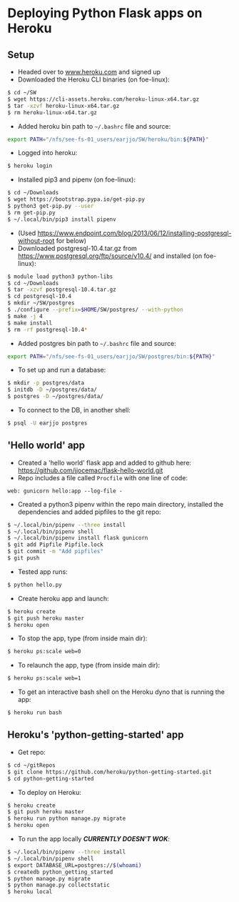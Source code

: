 # Deploying Python Flask apps on Heroku

## Setup

- Headed over to www.heroku.com and signed up
- Downloaded the Heroku CLI binaries (on foe-linux):
```sh
$ cd ~/SW
$ wget https://cli-assets.heroku.com/heroku-linux-x64.tar.gz
$ tar -xzvf heroku-linux-x64.tar.gz
$ rm heroku-linux-x64.tar.gz
```
- Added heroku bin path to `~/.bashrc` file and source:
```sh
export PATH="/nfs/see-fs-01_users/earjjo/SW/heroku/bin:${PATH}"
```
- Logged into heroku:
```sh
$ heroku login
```

- Installed pip3 and pipenv (on foe-linux):
```sh
$ cd ~/Downloads
$ wget https://bootstrap.pypa.io/get-pip.py
$ python3 get-pip.py --user
$ rm get-pip.py
$ ~/.local/bin/pip3 install pipenv
```

- (Used https://www.endpoint.com/blog/2013/06/12/installing-postgresql-without-root for below)
- Downloaded postgresql-10.4.tar.gz from https://www.postgresql.org/ftp/source/v10.4/ and installed (on foe-linux):
```sh
$ module load python3 python-libs
$ cd ~/Downloads
$ tar -xzvf postgresql-10.4.tar.gz
$ cd postgresql-10.4
$ mkdir ~/SW/postgres
$ ./configure --prefix=$HOME/SW/postgres/ --with-python
$ make -j 4
$ make install
$ rm -rf postgresql-10.4*
```
- Added postgres bin path to `~/.bashrc` file and source:
```sh
export PATH="/nfs/see-fs-01_users/earjjo/SW/postgres/bin:${PATH}"
```
- To set up and run a database:
```sh
$ mkdir -p postgres/data
$ initdb -D ~/postgres/data/
$ postgres -D ~/postgres/data/
```
- To connect to the DB, in another shell:
```sh
$ psql -U earjjo postgres
```

## 'Hello world' app
- Created a 'hello world' flask app and added to github here: https://github.com/jjocemac/flask-hello-world.git
- Repo includes a file called `Procfile` with one line of code:
```
web: gunicorn hello:app --log-file -
```
- Created a python3 pipenv within the repo main directory, installed the dependencies and added pipfiles to the git repo:
```sh
$ ~/.local/bin/pipenv --three install
$ ~/.local/bin/pipenv shell
$ ~/.local/bin/pipenv install flask gunicorn
$ git add Pipfile Pipfile.lock
$ git commit -m "Add pipfiles"
$ git push
```
- Tested app runs:
```sh
$ python hello.py
```
- Create heroku app and launch:
```sh
$ heroku create
$ git push heroku master
$ heroku open
```
- To stop the app, type (from inside main dir):
```sh
$ heroku ps:scale web=0
```
- To relaunch the app, type (from inside main dir):
```sh
$ heroku ps:scale web=1
```
- To get an interactive bash shell on the Heroku dyno that is running the app:
```sh
$ heroku run bash
```

## Heroku's 'python-getting-started' app
- Get repo:
```sh
$ cd ~/gitRepos
$ git clone https://github.com/heroku/python-getting-started.git
$ cd python-getting-started
```
- To deploy on Heroku:
```sh
$ heroku create
$ git push heroku master
$ heroku run python manage.py migrate
$ heroku open
```
- To run the app locally ***CURRENTLY DOESN'T WOK***:
```sh
$ ~/.local/bin/pipenv --three install
$ ~/.local/bin/pipenv shell
$ export DATABASE_URL=postgres://$(whoami)
$ createdb python_getting_started
$ python manage.py migrate
$ python manage.py collectstatic
$ heroku local
```

